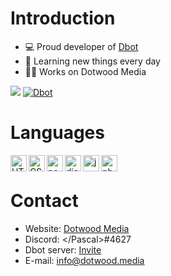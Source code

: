 # Introduction
- 💻 Proud developer of [Dbot](https://discord.com/oauth2/authorize?client_id=798144456528363550&scope=bot&permissions=8)
- 🌱 Learning new things every day
- 👨‍💻 Works on Dotwood Media

<img src="https://github-readme-stats.vercel.app/api?username=dotwoodmedia&show_icons=true" />
<a href="https://top.gg/bot/798144456528363550">
  <img src="https://top.gg/api/widget/798144456528363550.svg" alt="Dbot" />
  </a>

# Languages 
<img align="left" alt="HTML" width="26px" src="https://upload.wikimedia.org/wikipedia/commons/thumb/3/38/HTML5_Badge.svg/600px-HTML5_Badge.svg.png" />
<img align="left" alt="CSS" width="26px" src="https://www.pngkey.com/png/full/347-3470911_css3-html-css-js-logo-white.png" />
<img align="left" alt="node.js" width="26px" src="https://i.imgur.com/tYLFZBh.png" /> 
<img align="left" alt="discord.js" width="26px" src="https://i.imgur.com/SI1DZf3.png" />
<img align="left" alt="js" width="26px" src="https://i.imgur.com/3u1wzwE.png" />
<img align="left" alt="php" width="26px" src="https://pngimg.com/uploads/php/php_PNG43.png" /> <br />

# Contact
* Website: [Dotwood Media](https://dotwood.media/)
* Discord: &lt;/Pascal>#4627
* Dbot server: [Invite](https://discord.gg/56FZySQaY7)
* E-mail: info@dotwood.media
